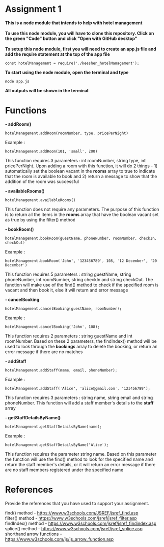 # Assignment 1


**This is a node module that intends to help with hotel management
<br><br>
To use this node module, you will have to clone this repository. Click on the green "Code" button and click "Open with GitHub desktop"
<br><br>
To setup this node module, first you will need to create an app.js file and add the require statement at the top of the app file**
```
const hotelManagement = require('./keeshen_hotelManagement');
```

**To start using the node module, open the terminal and type**
```
node app.js
```
**All outputs will be shown in the terminal**

# Functions

**- addRoom()**
```
hotelManagement.addRoom(roomNumber, type, pricePerNight)
```
Example :
```
hotelManagement.addRoom(101, 'small', 200)
```
This function requires 3 parameters : int roomNumber, string type, int pricePerNight. Upon adding a room with this function, it will do 2 things - 1) automatically set the boolean vacant in the **rooms** array to true to indicate that the room is available to book and 2) return a message to show that the addition of the room was successful

**- availableRooms()**
```
hotelManagement.availableRooms()
```
This function does not require any parameters. The purpose of this function is to return all the items in the **rooms** array that have the boolean vacant set as true by using the filter() method

**- bookRoom()**
```
hotelManagement.bookRoom(guestName, phoneNumber, roomNumber, checkIn, checkOut)
```
Example :
```
hotelManagement.bookRoom('John', '123456789', 108, '12 December', '20 December')
```
This function requires 5 parameters : string guestName, string phoneNumber, int roomNumber, string checkIn and string checkOut. The function will make use of the find() method to check if the specified room is vacant and then book it, else it will return and error message

**- cancelBooking**
```
hotelManagement.cancelBooking(guestName, roomNumber);
```
Example :
```
hotelManagement.cancelBooking('John', 108);
```
This function requires 2 parameters : string guestName and int roomNumber. Based on these 2 parameters, the findIndex() method will be used to look through the **bookings** array to delete the booking, or return an error message if there are no matches

**- addStaff**
```
hotelManagement.addStaff(name, email, phoneNumber);
```
Example :
```
hotelManagement.addStaff('Alice', 'alice@gmail.com', '123456789');
```
This function requires 3 parameters : string name, string email and string phoneNumber. This function will add a staff member's details to the **staff** array

**- getStaffDetailsByName()**
```
hotelManagement.getStaffDetailsByName(name);
```
Example :
```
hotelManagement.getStaffDetailsByName('Alice');
```
This function requires the parameter string name. Based on this parameter the function will use the find() method to look for the specified name and return the staff member's details, or it will return an error message if there are no staff members registered under the specified name

# References
Provide the references that you have used to support your assignment. 

find() method - https://www.w3schools.com/JSREF/jsref_find.asp
<br>
filter() method - https://www.w3schools.com/jsref/jsref_filter.asp
<br>
findIndex() method - https://www.w3schools.com/jsref/jsref_findindex.asp
<br>
splice() method - https://www.w3schools.com/jsref/jsref_splice.asp
<br>
shorthand arrow functions - https://www.w3schools.com/js/js_arrow_function.asp